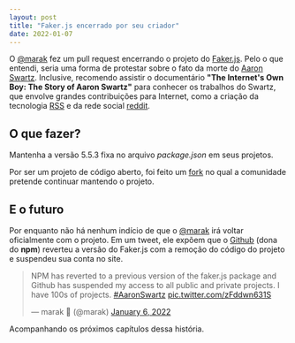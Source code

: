 ```yaml
---
layout: post
title: "Faker.js encerrado por seu criador"
date: 2022-01-07
---
```


O [@marak](https://github.com/Marak/) fez um pull request encerrando o projeto do [Faker.js](https://github.com/Marak/faker.js). Pelo o que entendi, seria uma forma de protestar sobre o fato da morte do [Aaron Swartz](https://pt.wikipedia.org/wiki/Aaron_Swartz). Inclusive, recomendo assistir o documentário **"The Internet's Own Boy: The Story of Aaron Swartz"** para conhecer os trabalhos do Swartz, que envolve grandes contribuições para Internet, como a criação da tecnologia [RSS](https://pt.wikipedia.org/wiki/RSS) e da rede social [reddit](https://reddit.com).

## O que fazer?

Mantenha a versão 5.5.3 fixa no arquivo *package.json* em seus projetos.

Por ser um projeto de código aberto, foi feito um [fork](https://github.com/withshepherd/faker.js) no qual a comunidade pretende continuar mantendo o projeto.

## E o futuro

Por enquanto não há nenhum indício de que o [@marak](https://twitter.com/marak) irá voltar oficialmente com o projeto. Em um tweet, ele expõem que o [Github](https://github.com) (dona do **npm**) reverteu a versão do Faker.js com a remoção do código do projeto e suspendeu sua conta no site.

<blockquote class="twitter-tweet"><p lang="en" dir="ltr">NPM has reverted to a previous version of the faker.js package and Github has suspended my access to all public and private projects. I have 100s of projects. <a href="https://twitter.com/hashtag/AaronSwartz?src=hash&amp;ref_src=twsrc%5Etfw">#AaronSwartz</a> <a href="https://t.co/zFddwn631S">pic.twitter.com/zFddwn631S</a></p>&mdash; marak 🗿 (@marak) <a href="https://twitter.com/marak/status/1479200803948830724?ref_src=twsrc%5Etfw">January 6, 2022</a></blockquote>

Acompanhando os próximos capítulos dessa história.
